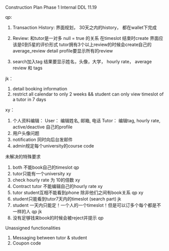 Construction Plan Phase 1
Internal DDL 11.19

qp:
1. Transaction History: 
	界面规划， 30天之内的history， 都在wallet下完成
	
2. Review:
	和tutor是一对多 null = true 的关系
	在timeslot 结束时create
	界面应该是0到5星的评价形式
	tutor拥有3个以上review的时候会create自己的average_review
	detail profile要显示所有的review

3. search加入tag 结果要显示姓名，头像，大学， hourly rate， average review 和 tags

jk：
1. detail booking information
2. restrict all calendar to only 2 weeks && student can only view timeslot of a tutor in 7 days

xy：
1. 个人资料编辑：
	User：
		编辑姓名, 邮箱, 电话
	Tutor：
		编辑tag, hourly rate, active/deactive 自己的profile
2. 用户头像问题
3. notification 同时向后台发邮件
4. admin规定每个university的course code

未解决的特殊要求
1. both 不能book自己的timeslot qp
2. tutor只能有一个university xy
3. check hourly rate 为 10的倍数 xy
4. Contract tutor 不能编辑自己的hourly rate xy
5. tutor student互相不能看到phone 除非他们之间有book关系 qp xy
6. student只能看到tutor7天内的timeslot (search part) jk
7. student 一天内只能定！一个人的一个timeslot！但是可以订多个每个都是不一样的人 qp jk
8. 没有足够钱来book的时候会被reject并提示 qp

Unassigned functionalities
1. Messaging between tutor & student
2. Coupon code
